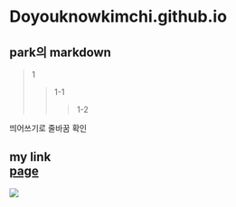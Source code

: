 # Doyouknowkimchi.github.io


## park의 markdown

> 1
> > 1-1
> > > 1-2

띄어쓰기로 줄바꿈   확인

my link   
[page](https://doyouknowkimchi.github.io/)
-----------------------------------

<img src = "https://img.tvreportcdn.de/cms-content/uploads/2019/08/07/66070829-0350-4114-a6f8-835055dc076b.jpg"></img>
